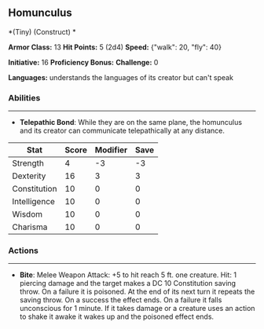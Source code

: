 ## Homunculus
*(Tiny) (Construct) *

**Armor Class:** 13
**Hit Points:** 5 (2d4)
**Speed:** {"walk": 20, "fly": 40}

**Initiative:** 16
**Proficiency Bonus:**
**Challenge:** 0

**Languages:** understands the languages of its creator but can't speak

### Abilities
 --- 
- **Telepathic Bond**: While they are on the same plane, the homunculus and its creator can communicate telepathically at any distance.



| Stat | Score | Modifier | Save |
| ---- | ---- | ---- | ---- |
| Strength | 4 | -3 | -3 |
| Dexterity | 16 | 3 | 3 |
| Constitution | 10 | 0 | 0 |
| Intelligence | 10 | 0 | 0 |
| Wisdom | 10 | 0 | 0 |
| Charisma | 10 | 0 | 0 |

### Actions
 --- 
- **Bite**: Melee Weapon Attack: +5 to hit  reach 5 ft.  one creature. Hit: 1 piercing damage  and the target makes a DC 10 Constitution saving throw. On a failure  it is poisoned. At the end of its next turn  it repeats the saving throw. On a success  the effect ends. On a failure  it falls unconscious for 1 minute. If it takes damage or a creature uses an action to shake it awake  it wakes up  and the poisoned effect ends.

